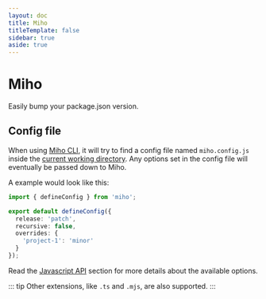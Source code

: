 ```yaml
---
layout: doc
title: Miho
titleTemplate: false
sidebar: true
aside: true
---
```


# Miho

Easily bump your package.json version.

## Config file

When using [Miho CLI](./cli/), it will try to find a config file named `miho.config.js` inside the [current working directory](https://nodejs.org/dist/latest/docs/api/process.html#processcwd). Any options set in the config file will eventually be passed down to Miho.

A example would look like this:

```ts
import { defineConfig } from 'miho';

export default defineConfig({
  release: 'patch',
  recursive: false,
  overrides: {
    'project-1': 'minor'
  }
});
```

Read the [Javascript API](./javascript-api/index.md#options) section for more details about the available options.

::: tip
Other extensions, like `.ts` and `.mjs`, are also supported.
:::
